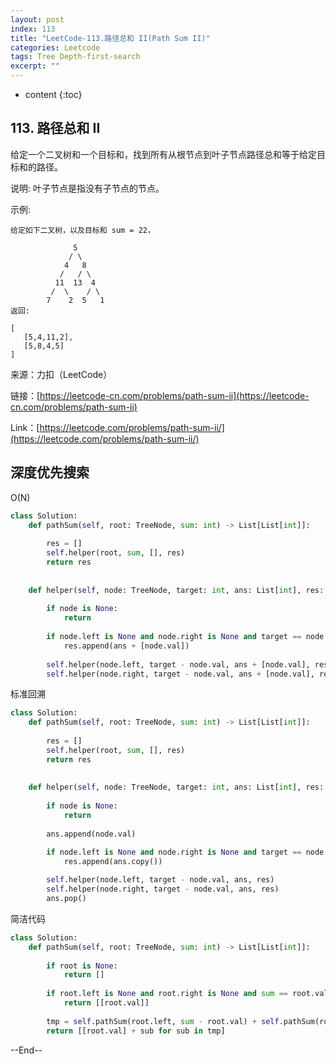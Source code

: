 ```yaml
---
layout: post
index: 113
title: "LeetCode-113.路径总和 II(Path Sum II)"
categories: Leetcode
tags: Tree Depth-first-search
excerpt: ""
---
```


* content
{:toc}

## 113. 路径总和 II

给定一个二叉树和一个目标和，找到所有从根节点到叶子节点路径总和等于给定目标和的路径。

说明: 叶子节点是指没有子节点的节点。

示例:

```
给定如下二叉树，以及目标和 sum = 22，

              5
             / \
            4   8
           /   / \
          11  13  4
         /  \    / \
        7    2  5   1
返回:

[
   [5,4,11,2],
   [5,8,4,5]
]
```

来源：力扣（LeetCode）

链接：[https://leetcode-cn.com/problems/path-sum-ii](https://leetcode-cn.com/problems/path-sum-ii)

Link：[https://leetcode.com/problems/path-sum-ii/](https://leetcode.com/problems/path-sum-ii/)

## 深度优先搜索

O(N)

```python
class Solution:
    def pathSum(self, root: TreeNode, sum: int) -> List[List[int]]:
        
        res = []
        self.helper(root, sum, [], res)
        return res
        
        
    def helper(self, node: TreeNode, target: int, ans: List[int], res: List[List[int]]):
        
        if node is None:
            return
        
        if node.left is None and node.right is None and target == node.val:
            res.append(ans + [node.val])
            
        self.helper(node.left, target - node.val, ans + [node.val], res)
        self.helper(node.right, target - node.val, ans + [node.val], res)
```

标准回溯

```python
class Solution:
    def pathSum(self, root: TreeNode, sum: int) -> List[List[int]]:
        
        res = []
        self.helper(root, sum, [], res)
        return res
        
        
    def helper(self, node: TreeNode, target: int, ans: List[int], res: List[List[int]]):
        
        if node is None:
            return
        
        ans.append(node.val)

        if node.left is None and node.right is None and target == node.val:
            res.append(ans.copy())
            
        self.helper(node.left, target - node.val, ans, res)
        self.helper(node.right, target - node.val, ans, res)
        ans.pop()
```

简洁代码

```python
class Solution:
    def pathSum(self, root: TreeNode, sum: int) -> List[List[int]]:
        
        if root is None:
            return []
        
        if root.left is None and root.right is None and sum == root.val:
            return [[root.val]]
        
        tmp = self.pathSum(root.left, sum - root.val) + self.pathSum(root.right, sum - root.val)
        return [[root.val] + sub for sub in tmp]
```

--End--



